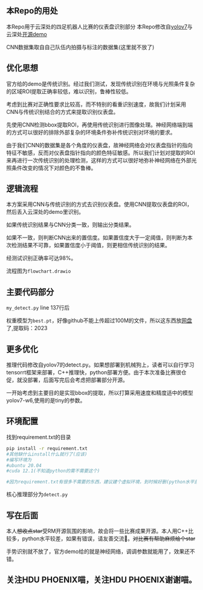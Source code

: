 ## 本Repo的用处
本Repo用于云深处的四足机器人比赛的仪表盘识别部分
本Repo修改自[yolov7](git@github.com:WongKinYiu/yolov7.git)与云深处[开源demo](git@github.com:OpenCVChina/DeepRobotDog.git)

CNN数据集取自自己队伍内拍摄与标注的数据集(这里就不放了)

## 优化思想

官方给的demo是传统识别。经过我们测试，发现传统识别在环境与光照条件复杂的区域ROI提取正确率较低，难以识别，鲁棒性较低。

考虑到比赛对正确性要求比较高，而不特别的看重识别速度，故我们计划采用CNN与传统识别结合的方式来提取识别仪表盘。

先使用CNN检测bbox提取ROI，再使用传统识别进行图像处理。神经网络端到端的方式可以很好的排除外部复杂的环境条件弥补传统识别对环境的要求。

由于我们CNN的数据集是各个角度的仪表盘，故神经网络会对仪表盘指针的指向特征不敏感，反而对仪表盘指针指向的颜色特征敏感。所以我们计划对提取的ROI来再进行一次传统识别的处理检测，这样的方式可以很好地弥补神经网络在外部光照条件改变的情况下对颜色的不鲁棒。



## 逻辑流程

本方案采用CNN与传统识别的方式去识别仪表盘。使用CNN提取仪表盘的ROI，然后丢入云深处的demo里识别。

如果传统识别结果与CNN分类一致，则输出分类结果。

如果不一致，则判断CNN出来的置信度。如果置信度大于一定阈值，则判断为本次检测结果不可靠，如果置信度小于阈值，则更相信传统识别的结果。

经测试识别正确率可达98%。

流程图为`flowchart.drawio`

## 主要代码部分

`my_detect.py` line 137行后

权重模型为`best.pt`，好像github不能上传超过100M的文件，所以这东西放[网盘](https://pan.baidu.com/s/1opWls9q7pDpT8alZ3IzTdA?pwd=2023)了,提取码：2023

## 更多优化

推理代码修改自yolov7的detect.py。如果想部署到机械狗上，读者可以自行学习tensorrt框架来部署，C++推理快，python部署方便。由于本次准备比赛很仓促，就没部署，后面写完后会考虑把部署部分开源。

一开始考虑到主要目的是实现bbox的提取，所以打算采用速度和精度适中的模型yolov7-w6,使用的是tiny的参数。



## 环境配置

找到requirement.txt的目录

``````bash
pip install -r requirement.txt
#其他缺什么install什么就行了(应该)
#编写环境为
#ubuntu 20.04
#cuda 12.1(不知道python的需不需要这个)

#因为requirement.txt有很多不需要的东西，建议建个虚拟环境，到时候好删(python水平差，不知道删什么)
``````

核心推理部分为`detect.py`

## 写在后面

本人~~想收点star~~受RM开源氛围的影响，故会将一些比赛成果开源。本人用C++比较多，python水平较差，如果有错误，请友善交流🙏。~~对比赛有帮助麻烦给个star~~

手势识别就不放了，官方demo给的就是神经网络，调调参数就能用了，效果还不错。



## 关注HDU PHOENIX喵，关注HDU PHOENIX谢谢喵。

